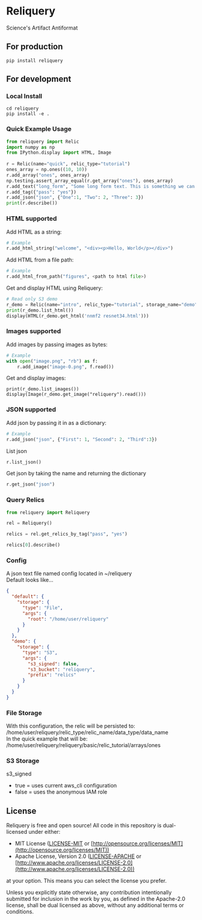 # Reliquery
Science's Artifact Antiformat

## For production
```
pip install reliquery
```

## For development


### Local Install
```
cd reliquery
pip install -e .
```
### Quick Example Usage
```python
from reliquery import Relic
import numpy as np
from IPython.display import HTML, Image
 
r = Relic(name="quick", relic_type="tutorial")
ones_array = np.ones((10, 10))
r.add_array("ones", ones_array)
np.testing.assert_array_equal(r.get_array("ones"), ones_array)
r.add_text("long_form", "Some long form text. This is something we can do NLP on later")
r.add_tag({"pass": "yes"})
r.add_json("json", {"One":1, "Two": 2, "Three": 3})
print(r.describe())
```
### HTML supported 
Add HTML as a string:
```python
# Example
r.add_html_string("welcome", "<div><p>Hello, World</p></div>")
```
Add HTML from a file path:
```python
# Example
r.add_html_from_path("figures", <path to html file>)
```
Get and display HTML using Reliquery:
```python
# Read only S3 demo
r_demo = Relic(name="intro", relic_type="tutorial", storage_name="demo")
print(r_demo.list_html())
display(HTML(r_demo.get_html('nnmf2 resnet34.html')))
```
### Images supported
Add images by passing images as bytes:
```python
# Example
with open("image.png", "rb") as f:
    r.add_image("image-0.png", f.read())
```
Get and display images:
```pyton
print(r_demo.list_images())
display(Image(r_demo.get_image("reliquery").read()))
```

### JSON supported
Add json by passing it in as a dictionary:
```python
# Example
r.add_json("json", {"First": 1, "Second": 2, "Third":3})
```

List json 
```python
r.list_json()
```

Get json by taking the name and returning the dictionary
```python 
r.get_json("json")
```

### Query Relics
```python
from reliquery import Reliquery

rel = Reliquery()

relics = rel.get_relics_by_tag("pass", "yes")

relics[0].describe()
```


### Config
A json text file named config located in ~/reliquery
<br />
Default looks like...
```json
{
  "default": {
    "storage": {
      "type": "File",
      "args": {
        "root": "/home/user/reliquery"
      }
    }
  },
  "demo": {
    "storage": {
      "type": "S3",
      "args": {
        "s3_signed": false,
        "s3_bucket": "reliquery",
        "prefix": "relics"
      }
    }
  }
}
```
### File Storage
With this configuration, the relic will be persisted to:
<br />
/home/user/reliquery/relic_type/relic_name/data_type/data_name
<br />
In the quick example that will be:
<br />
/home/user/reliquery/reliquery/basic/relic_tutorial/arrays/ones
<br />

### S3 Storage
s3_signed
* true = uses current aws_cli configuration
* false = uses the anonymous IAM role

## License

Reliquery is free and open source! All code in this repository is dual-licensed under either:

* MIT License ([LICENSE-MIT](docs/LICENSE-MIT) or [http://opensource.org/licenses/MIT](http://opensource.org/licenses/MIT))
* Apache License, Version 2.0 ([LICENSE-APACHE](docs/LICENSE-APACHE) or [http://www.apache.org/licenses/LICENSE-2.0](http://www.apache.org/licenses/LICENSE-2.0))

at your option. This means you can select the license you prefer.

Unless you explicitly state otherwise, any contribution intentionally submitted
for inclusion in the work by you, as defined in the Apache-2.0 license, shall be dual licensed as above, without any
additional terms or conditions.
